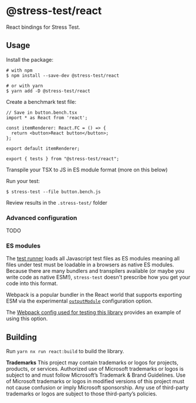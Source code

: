 # @stress-test/react

React bindings for Stress Test.

## Usage

Install the package:

```shell
# with npm
$ npm install --save-dev @stress-test/react

# or with yarn
$ yarn add -D @stress-test/react
```

Create a benchmark test file:

```tsx
// Save in button.bench.tsx
import * as React from 'react';

const itemRenderer: React.FC = () => {
  return <button>React button</button>;
};

export default itemRenderer;

export { tests } from "@stress-test/react";
```

Transpile your TSX to JS in ES module format (more on this below)

Run your test:

```shell
$ stress-test --file button.bench.js
```

Review results in the `.stress-test/` folder

### Advanced configuration

TODO

### ES modules

The [test runner](../runner/README.md) loads all Javascript test files as ES modules meaning all files under test must be loadable in a browsers as native ES modules. Because there are many bundlers and transpilers available (or maybe you write code as native ESM!), `stress-test` doesn't prescribe how you get your code into this format.

Webpack is a popular bundler in the React world that supports exporting ESM via the experimental [`outputModule`](https://webpack.js.org/configuration/experiments/#experimentsoutputmodule) configuration option.

The [Webpack config used for testing this library](./test/webpack.config.js) provides an example of using this option.

## Building

Run `yarn nx run react:build` to build the library.

**Trademarks** This project may contain trademarks or logos for projects, products, or services. Authorized use of Microsoft trademarks or logos is subject to and must follow Microsoft’s Trademark & Brand Guidelines. Use of Microsoft trademarks or logos in modified versions of this project must not cause confusion or imply Microsoft sponsorship. Any use of third-party trademarks or logos are subject to those third-party’s policies.

